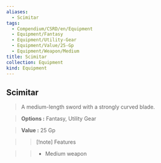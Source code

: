```yaml
---
aliases:
  - Scimitar
tags:
  - Compendium/CSRD/en/Equipment
  - Equipment/Fantasy
  - Equipment/Utility-Gear
  - Equipment/Value/25-Gp
  - Equipment/Weapon/Medium
title: Scimitar
collection: Equipment
kind: Equipment
---
```

## Scimitar    
    
>A medium-length sword with a strongly curved blade.    
> **Options :** Fantasy, Utility Gear    
> **Value :** 25 Gp    
>>[!note] Features    
>> - Medium weapon